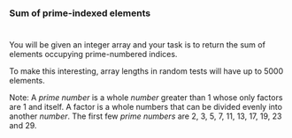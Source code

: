 ### Sum of prime-indexed elements

#

You will be given an integer array and your task is to return the sum of elements occupying prime-numbered indices.

To make this interesting, array lengths in random tests will have up to 5000 elements.

Note: A _prime number_ is a whole _number_ greater than 1 whose only factors are 1 and itself. A factor is a whole numbers that can be divided evenly into another _number_. The first few _prime numbers_ are 2, 3, 5, 7, 11, 13, 17, 19, 23 and 29.
